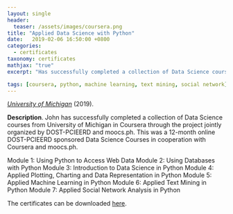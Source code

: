 ```yaml
---
layout: single
header:
  teaser: /assets/images/coursera.png 
title: "Applied Data Science with Python"
date:   2019-02-06 16:50:00 +0800
categories: 
  - certificates
taxonomy: certificates
mathjax: "true"
excerpt: "Has successfully completed a collection of Data Science courses from University of Michigan in Coursera."

tags: [coursera, python, machine learning, text mining, social network]
---
```



[*University of Michigan*](https://umich.edu/) (2019).<br/>


**Description**. John has successfully completed a collection of Data Science courses from University of Michigan in Coursera through the project jointly organized by DOST-PCIEERD and moocs.ph. This was a 12-month online DOST-PCIEERD sponsored Data Science Courses in cooperation with Coursera and moocs.ph.

Module 1: Using Python to Access Web Data
Module 2: Using Databases with Python
Module 3: Introduction to Data Science in Python
Module 4: Applied Plotting, Charting and Data Representation in Python
Module 5: Applied Machine Learning in Python
Module 6: Applied Text Mining in Python
Module 7: Applied Social Network Analysis in Python

The certificates can be downloaded [here](coursera.org/verify/specialization/NXKX3LQMKGQ5).